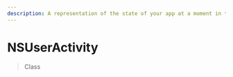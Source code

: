 ```yaml
---
description: A representation of the state of your app at a moment in time.
---
```


# NSUserActivity

> Class
